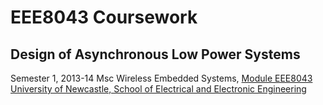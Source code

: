 EEE8043 Coursework
==================
Design of Asynchronous Low Power Systems
----------------------------------------

Semester 1, 2013-14
Msc Wireless Embedded Systems, [Module EEE8043](http://www.ncl.ac.uk/postgraduate/modules/module/EEE8043/)
[University of Newcastle, School of Electrical and Electronic Engineering](http://www.ncl.ac.uk/eee/)

